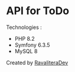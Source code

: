 # API for ToDo

Technologies : 
  - PHP 8.2
  - Symfony 6.3.5
  - MySQL 8

Created by [RavaliteraDev](https://ravalitera.dev)
